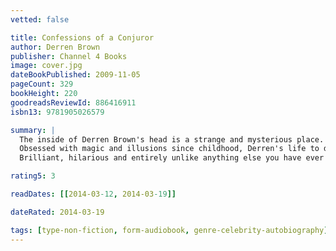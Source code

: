 ```yaml
---
vetted: false

title: Confessions of a Conjuror
author: Derren Brown
publisher: Channel 4 Books
image: cover.jpg
dateBookPublished: 2009-11-05
pageCount: 329
bookHeight: 220
goodreadsReviewId: 886416911
isbn13: 9781905026579

summary: |
  The inside of Derren Brown's head is a strange and mysterious place. Now you can climb inside and wander around. Find out just how Derren's mind works, see what motivates him and discover what made him the weird and wonderful person he is today.
  Obsessed with magic and illusions since childhood, Derren's life to date has been an extraordinary journey and here, in Confessions of a Conjuror, he allows us all to join him on a magical mystery tour - to the centre of his brain… Taking as his starting point the various stages of a conjuring trick he's performing in a crowded restaurant, Derren's endlessly engaging narrative wanders through subjects from all points of the compass, from the history of magic and the fundamentals of psychology to the joys of internet shopping and the proper use of Parmesan cheese.
  Brilliant, hilarious and entirely unlike anything else you have ever read before, Memoirs of a Mentalist is a complete and utter joy.

rating5: 3

readDates: [[2014-03-12, 2014-03-19]]

dateRated: 2014-03-19

tags: [type-non-fiction, form-audiobook, genre-celebrity-autobiography]
---
```

